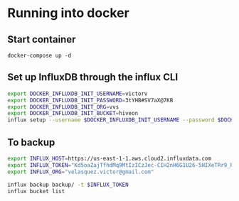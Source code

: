 # Running into docker

## Start container

`docker-compose up -d`

## Set up InfluxDB through the influx CLI

``` bash
export DOCKER_INFLUXDB_INIT_USERNAME=victorv
export DOCKER_INFLUXDB_INIT_PASSWORD=3tYHB#SV7aX@7KB
export DOCKER_INFLUXDB_INIT_ORG=vvs
export DOCKER_INFLUXDB_INIT_BUCKET=hiveon
influx setup --username $DOCKER_INFLUXDB_INIT_USERNAME --password $DOCKER_INFLUXDB_INIT_PASSWORD --org $DOCKER_INFLUXDB_INIT_ORG --bucket $DOCKER_INFLUXDB_INIT_BUCKET --retention 0 --force
```

## To backup

``` bash
export INFLUX_HOST=https://us-east-1-1.aws.cloud2.influxdata.com
export INFLUX_TOKEN="Kd5oaZajTfhdMq9MtIzICzJec-CIH2nH6G1U26-5HIXeTRr9_RFvzSXgBumPTmmly6Smc_EDfKxmfoPbg1uXlA=="
export INFLUX_ORG="velasquez.victor@gmail.com"

influx backup backup/ -t $INFLUX_TOKEN
influx bucket list
```
